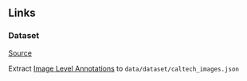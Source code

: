 ## Links

### Dataset
[Source](https://lila.science/datasets/caltech-camera-traps)


Extract [Image Level Annotations](https://lilablobssc.blob.core.windows.net/caltechcameratraps/labels/caltech_camera_traps.json.zip) to `data/dataset/caltech_images.json`